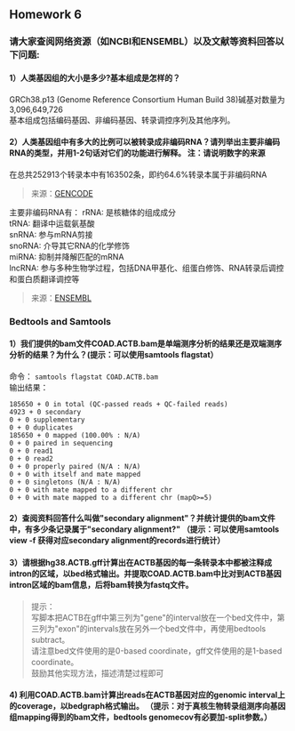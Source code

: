 ## Homework 6    

### 请大家查阅网络资源（如NCBI和ENSEMBL）以及文献等资料回答以下问题:      
#### 1）人类基因组的大小是多少?基本组成是怎样的？    
GRCh38.p13 (Genome Reference Consortium Human Build 38)碱基对数量为 3,096,649,726    
基本组成包括编码基因、非编码基因、转录调控序列及其他序列。   
   
#### 2）人类基因组中有多大的比例可以被转录成非编码RNA？请列举出主要非编码RNA的类型，并用1-2句话对它们的功能进行解释。 注：请说明数字的来源     
在总共252913个转录本中有163502条，即约64.6%转录本属于非编码RNA     
>来源：[GENCODE](https://www.gencodegenes.org/human/stats.html)   

主要非编码RNA有：
rRNA: 是核糖体的组成成分   
tRNA: 翻译中运载氨基酸    
snRNA: 参与mRNA剪接   
snoRNA: 介导其它RNA的化学修饰   
miRNA: 抑制并降解匹配的mRNA    
lncRNA: 参与多种生物学过程，包括DNA甲基化、组蛋白修饰、RNA转录后调控和蛋白质翻译调控等       
>来源：[ENSEMBL](https://www.ensembl.org/Homo_sapiens/Info/Annotation)     

### Bedtools and Samtools
#### 1）我们提供的bam文件COAD.ACTB.bam是单端测序分析的结果还是双端测序分析的结果？为什么？(提示：可以使用samtools flagstat）      
命令： `samtools flagstat COAD.ACTB.bam`  
输出结果：    
```
185650 + 0 in total (QC-passed reads + QC-failed reads)
4923 + 0 secondary
0 + 0 supplementary
0 + 0 duplicates
185650 + 0 mapped (100.00% : N/A)
0 + 0 paired in sequencing
0 + 0 read1
0 + 0 read2
0 + 0 properly paired (N/A : N/A)
0 + 0 with itself and mate mapped
0 + 0 singletons (N/A : N/A)
0 + 0 with mate mapped to a different chr
0 + 0 with mate mapped to a different chr (mapQ>=5)
```


#### 2）查阅资料回答什么叫做"secondary alignment"？并统计提供的bam文件中，有多少条记录属于"secondary alignment?" （提示：可以使用samtools view -f 获得对应secondary alignment的records进行统计）     

#### 3）请根据hg38.ACTB.gff计算出在ACTB基因的每一条转录本中都被注释成intron的区域，以bed格式输出。并提取COAD.ACTB.bam中比对到ACTB基因intron区域的bam信息，后将bam转换为fastq文件。      
>提示：   
写脚本把ACTB在gff中第三列为"gene"的interval放在一个bed文件中，第三列为"exon"的intervals放在另外一个bed文件中，再使用bedtools subtract。   
请注意bed文件使用的是0-based coordinate，gff文件使用的是1-based coordinate。    
鼓励其他实现方法，描述清楚过程即可    


#### 4) 利用COAD.ACTB.bam计算出reads在ACTB基因对应的genomic interval上的coverage，以bedgraph格式输出。 （提示：对于真核生物转录组测序向基因组mapping得到的bam文件，bedtools genomecov有必要加-split参数。）       

